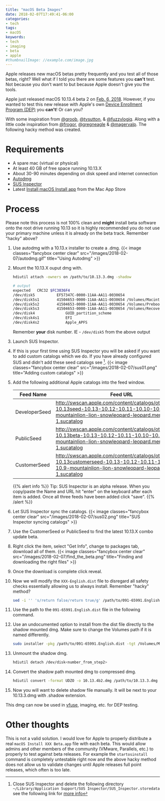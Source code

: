 ```yaml
---
title: "macOS Beta Images"
date: 2018-02-07T17:49:41-06:00
categories:
- tech
tags:
- macOS
keywords:
- tech
- imaging
- beta
- apple
#thumbnailImage: //example.com/image.jpg
---
```


Apple releases new macOS betas pretty frequently and you test all of those
betas, right? Well what if I told you there are some features you
**can't** test. Not because you don't want to but because Apple doesn't
give you the tools.
<!--more-->

Apple just released macOS 10.13.4 beta 2 on [Feb. 6, 2018][apple_10.13.4b2].
However, if you wanted to test this new release with Apple's own
[Device Enrollment Program (DEP)][dep] you **can't**! Or can you?

With some inspiration from [@groob], [@tvsutton], & [@fuzzylogiq]. Along with
a little code inspiration from [@frogor], [@gregneagle] & [@magervalp].
The following hacky method was created.

# Requirements

* A spare mac (virtual or physical)
* At least 40 GB of free space running 10.13.X
* About 30-90 minutes depending on disk speed and internet connection
* [Autodmg]
* [SUS Inspector]
* Latest [Install macOS Install app] from the Mac App Store

# Process

Please note this process is not 100% clean and **might** install beta software
onto the root drive running 10.13 so it is highly recommended you do not use
your primary machine unless it is already on the beta track. Remember "hacky"
above?

1. Use autodmg with a 10.13.x installer to create a .dmg.
    {{< image classes="fancybox center clear" src="/images/2018-02-07/autodmg.gif" title="Using Autodmg" >}}
1. Mount the 10.13.X ouput dmg with.
    ```bash
    hdiutil attach -owners on /path/to/10.13.3.dmg -shadow

    # output
    expected   CRC32 $FC3036F4
    /dev/disk5         	EF57347C-0000-11AA-AA11-0030654	
    /dev/disk5s1       	41504653-0000-11AA-AA11-0030654	/Volumes/Macintosh HD 1
    /dev/disk5s2       	41504653-0000-11AA-AA11-0030654	/Volumes/Preboot
    /dev/disk5s3       	41504653-0000-11AA-AA11-0030654	/Volumes/Recovery 1
    /dev/disk4          	GUID_partition_scheme          	
    /dev/disk4s1        	EFI                            	
    /dev/disk4s2        	Apple_APFS    
    ```
    Remember **your** disk number. IE - `/dev/disk5` from the above output
1. Launch SUS Inspector.
1. If this is your first time using SUS Inspector you will be asked if you want to add custom catalogs which we do. If you have already configured SUS and didn't add these seed catalogs see [^1].
    {{< image classes="fancybox center clear" src="/images/2018-02-07/sus01.png" title="Adding custom catalogs" >}}
1. Add the following additional Apple catalogs into the feed window.

    | Feed Name | Feed URL |
    | ------------- |---------------|
    | DeveloperSeed   | http://swscan.apple.com/content/catalogs/others/index-10.13seed-10.13-10.12-10.11-10.10-10.9-mountainlion-lion-snowleopard-leopard.merged-1.sucatalog |
    | PublicSeed      | http://swscan.apple.com/content/catalogs/others/index-10.13beta-10.13-10.12-10.11-10.10-10.9-mountainlion-lion-snowleopard-leopard.merged-1.sucatalog |
    | CustomerSeed | http://swscan.apple.com/content/catalogs/others/index-10.13customerseed-10.13-10.12-10.11-10.10-10.9-mountainlion-lion-snowleopard-leopard.merged-1.sucatalog |


    {{% alert info %}}
    Tip: SUS Inspector is an alpha release. When you copy/paste
    the Name and URL hit "enter" on the keyboard after each item is added.
    Once all three feeds have been added click "save".
    {{% /alert %}}

1. Let SUS Inspector sync the catalogs.
    {{< image classes="fancybox center clear" src="/images/2018-02-07/sus02.png" title="SUS Inspector syncing catalogs" >}}
1. Use the CustomerSeed or PublicSeed to find the latest 10.13.X combo update beta.
1. Right click the item, select "Get Info", change to packages tab, download all of them.
    {{< image classes="fancybox center clear" src="/images/2018-02-07/find_the_beta.png" title="Finding and downloading the right files" >}}
1. Once the download is complete click reveal.
1. Now we will modify the `XXX-English.dist` file to disregard all safety checks essentially allowing us to always install. Remember "hacky" method?

    ```bash
    sed -i '' 's/return false/return true/g' /path/to/091-65991.English.dist
    ```
1. Use the path to the `091-65991.English.dist` file in the following command.
1. Use an undocumented option to install from the dist file directly to the shadow mounted dmg. Make sure to change the Volumes path if it is named differently.

    ```bash
    sudo installer -pkg /path/to/091-65991.English.dist -tgt /Volumes/Macintosh\ HD\ 1
    ```
1. Unmount the shadow dmg.
    ```bash
    hdiutil detach /dev/disk<number_from_step2>
    ```
1. Convert the shadow path mounted dmg to compressed dmg.
    ```bash
    hdiutil convert -format UDZO -o 10.13.4b2.dmg /path/to/10.13.3.dmg -shadow
    ```
1. Now you will want to delete shadow file manually. It will be next to your 10.13.3.dmg with .shadow extension.

This dmg can now be used in [vfuse], imaging, etc. for DEP testing.

# Other thoughts

This is not a valid solution. I would love for Apple to properly distribute a
real `macOS Install XXX Beta.app` file with each beta. This would allow
admins and other members of the community (VMware, Parallels, etc.) to
properly to test against beta releases. For example the `startosinstall`
command is completely untestable right now and the above hacky method does
not allow us to validate changes until Apple releases full point releases,
which often is too late.

[^1]: Close SUS Inspector and delete the following directory `~/Library/Application Support/SUS Inspector/SUS_Inspector.storedata` see the following link for [more info][SUS Reset]

<!-- Links -->
[apple_10.13.4b2]: https://www.macrumors.com/2018/02/06/apple-seeds-macos-high-sierra-10-13-4-beta-2/
[dep]: https://www.apple.com/business/dep/
[@groob]: https://twitter.com/wikiwalk
[@tvsutton]: https://twitter.com/tvsutton
[@fuzzylogiq]: https://twitter.com/fuzzylogiq
[@frogor]: https://twitter.com/mikeymikey
[@gregneagle]: https://twitter.com/gregneagle
[@magervalp]: https://twitter.com/magervalp
[Autodmg]: https://github.com/MagerValp/AutoDMG/releases
[SUS Inspector]: https://github.com/hjuutilainen/sus-inspector/releases
[Install macOS Install app]: https://itunes.apple.com/us/app/macos-high-sierra/id1246284741?mt=12
[SUS Reset]: https://github.com/hjuutilainen/sus-inspector#resetting-and-uninstalling
[vfuse]: https://github.com/chilcote/vfuse
